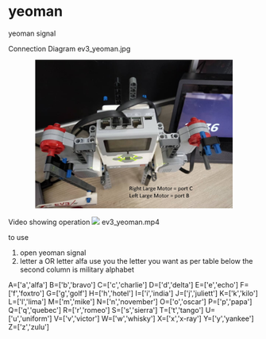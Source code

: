 # yeoman
yeoman signal

Connection Diagram
ev3_yeoman.jpg 
<p align="center">
  <img src="ev3_yeoman.jpg" width="400" title="connection diagram">
</p>

Video showing operation
[![](http://img.youtube.com/vi/MzIEqMTVzdM/0.jpg)](http://www.youtube.com/watch?v=MzIEqMTVzdM "Yeoman decoding flag semaphore")
ev3_yeoman.mp4


to use
1) open yeoman signal
2) letter a OR letter alfa 
use you the letter you want as per table below
the second column is military alphabet

A=['a','alfa']
B=['b','bravo']
C=['c','charlie']
D=['d','delta']
E=['e','echo']
F=['f','foxtro']
G=['g','golf']
H=['h','hotel']
I=['i','india']
J=['j','juliett']
K=['k','kilo']
L=['l','lima']
M=['m','mike']
N=['n','november']
O=['o','oscar']
P=['p','papa']
Q=['q','quebec']
R=['r','romeo']
S=['s','sierra']
T=['t','tango']
U=['u','uniform']
V=['v','victor']
W=['w','whisky']
X=['x','x-ray']
Y=['y','yankee']
Z=['z','zulu']
